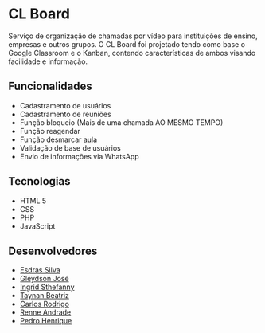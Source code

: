 # CL Board
Serviço de organização de chamadas por vídeo para instituições de ensino, empresas e outros grupos. O CL Board foi projetado tendo como base o Google Classroom e o Kanban, contendo características de ambos visando facilidade e informação.


## Funcionalidades

* Cadastramento de usuários
* Cadastramento de reuniões
* Função bloqueio (Mais de uma chamada AO MESMO TEMPO)
* Função reagendar
* Função desmarcar aula
* Validação de base de usuários
* Envio de informações via WhatsApp


## Tecnologias

* HTML 5
* CSS
* PHP
* JavaScript


## Desenvolvedores

* [Esdras Silva](https://github.com/EsdrasPedro)
* [Gleydson José](https://github.com/Gjss333)
* [Ingrid Sthefanny](https://github.com/Ingrid-st)
* [Taynan Beatriz]()
* [Carlos Rodrigo]()
* [Renne Andrade]()
* [Pedro Henrique](https://github.com/Pedro-HenriqueWO)
